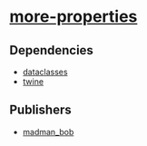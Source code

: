 # [more-properties](https://pypi.org/project/more-properties)

## Dependencies
- [dataclasses](packages/d/dataclasses.md)
- [twine](packages/t/twine.md)



## Publishers
- [madman_bob](https://pypi.org/user/madman_bob)


